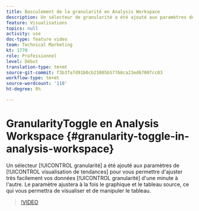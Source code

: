```yaml
---
title: Basculement de la granularité en Analysis Workspace
description: Un sélecteur de granularité a été ajouté aux paramètres de visualisation de tendance pour vous permettre d’ajuster très facilement la granularité de vos données d’une minute à l’autre. Le paramètre ajustera le graphique et le tableau source, ce qui vous permettra d’afficher et de manipuler le tableau.
feature: Visualisations
topics: null
activity: use
doc-type: feature video
team: Technical Marketing
kt: 1770
role: Professionnel
level: Début
translation-type: tm+mt
source-git-commit: f3b3fa7d91b0cb21005b57768ca23ed6700fcc03
workflow-type: tm+mt
source-wordcount: '110'
ht-degree: 0%

---
```



#  GranularityToggle en Analysis Workspace  {#granularity-toggle-in-analysis-workspace}

Un sélecteur [!UICONTROL granularité] a été ajouté aux paramètres de [!UICONTROL visualisation de tendances] pour vous permettre d&#39;ajuster très facilement vos données [!UICONTROL granularité] d&#39;une minute à l&#39;autre. Le paramètre ajustera à la fois le graphique et le tableau source, ce qui vous permettra de visualiser et de manipuler le tableau.

>[!VIDEO](https://video.tv.adobe.com/v/23548/?quality=12)

